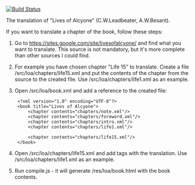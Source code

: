 [![Build Status](https://travis-ci.org/theosophy/TBT.svg?branch=master)](https://travis-ci.org/theosophy/TBT)

The translation of "Lives of Alcyone" (C.W.Leadbeater, A.W.Besant).

If you want to translate a chapter of the book, follow these steps:

1. Go to https://sites.google.com/site/livesofalcyone/ and find what
   you want to translate. This source is not mandatory, but it's more
   complete than other sources I could find.
   
2. For example you have chosen chapter "Life 15" to translate.
   Create a file /src/loa/chapters/life15.xml and put the contents of the chapter
   from the source to the created file. Use /src/loa/chapters/life1.xml
   as an example.
   
3. Open /src/loa/book.xml and add a reference to the created file:

        <?xml version="1.0" encoding="UTF-8"?>
        <book title="Lives of Alcyone">
            <chapter contents="chapters/note.xml"/>
            <chapter contents="chapters/foreword.xml"/>
            <chapter contents="chapters/intro.xml"/>
            <chapter contents="chapters/life1.xml"/>
            
            <chapter contents="chapters/life15.xml"/>
        </book>
        
4. Open /src/loa/chapters/life15.xml and add <view> tags with the translation.
   Use /src/loa/chapters/life1.xml as an example.
   
5. Run compile.js - it will generate /res/loa/book.html with the book contents.